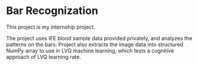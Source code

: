 # Bar Recognization

This project is my internship project. 

The project uses IFE blood sample data provided privately, and analyzes the patterns on the bars. 
Project also extracts the image data into structured NumPy array to use in LVQ machine learning, which tests a cognitive approach of LVQ learning rate.

